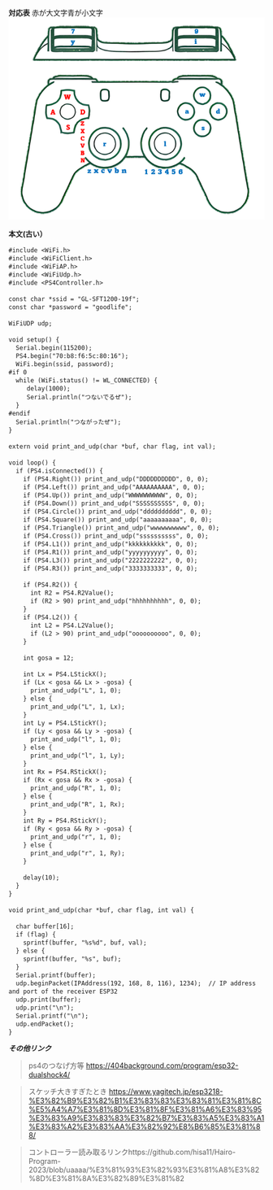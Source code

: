 **対応表**
赤が大文字青が小文字
![aaaaaaaaaaaaaaaaaaaaaaaaaaaaaaaaaaaaaaaaaa](https://github.com/shuunnichi/aaaaaaaa/blob/main/%E3%82%B9%E3%82%AF%E3%83%AA%E3%83%BC%E3%83%B3%E3%82%B7%E3%83%A7%E3%83%83%E3%83%88%202024-02-29%20122206.png)



**本文(古い）**
```
#include <WiFi.h>
#include <WiFiClient.h>
#include <WiFiAP.h>
#include <WiFiUdp.h>
#include <PS4Controller.h>

const char *ssid = "GL-SFT1200-19f";
const char *password = "goodlife";

WiFiUDP udp;

void setup() {
  Serial.begin(115200);
  PS4.begin("70:b8:f6:5c:80:16");
  WiFi.begin(ssid, password);
#if 0
  while (WiFi.status() != WL_CONNECTED) {
     delay(1000);
     Serial.println("つないでるぜ");
  }
#endif
  Serial.println("つながったぜ");
}

extern void print_and_udp(char *buf, char flag, int val);

void loop() {
  if (PS4.isConnected()) {
    if (PS4.Right()) print_and_udp("DDDDDDDDDD", 0, 0);
    if (PS4.Left()) print_and_udp("AAAAAAAAAA", 0, 0);
    if (PS4.Up()) print_and_udp("WWWWWWWWWW", 0, 0);
    if (PS4.Down()) print_and_udp("SSSSSSSSSS", 0, 0);
    if (PS4.Circle()) print_and_udp("dddddddddd", 0, 0);
    if (PS4.Square()) print_and_udp("aaaaaaaaaa", 0, 0);
    if (PS4.Triangle()) print_and_udp("wwwwwwwwww", 0, 0);
    if (PS4.Cross()) print_and_udp("ssssssssss", 0, 0);
    if (PS4.L1()) print_and_udp("kkkkkkkkkk", 0, 0);
    if (PS4.R1()) print_and_udp("yyyyyyyyyy", 0, 0);
    if (PS4.L3()) print_and_udp("2222222222", 0, 0);
    if (PS4.R3()) print_and_udp("3333333333", 0, 0);

    if (PS4.R2()) {
      int R2 = PS4.R2Value();
      if (R2 > 90) print_and_udp("hhhhhhhhhh", 0, 0);
    }
    if (PS4.L2()) {
      int L2 = PS4.L2Value();
      if (L2 > 90) print_and_udp("oooooooooo", 0, 0);
    }

    int gosa = 12;

    int Lx = PS4.LStickX();
    if (Lx < gosa && Lx > -gosa) {
      print_and_udp("L", 1, 0);
    } else {
      print_and_udp("L", 1, Lx);
    }
    int Ly = PS4.LStickY();
    if (Ly < gosa && Ly > -gosa) {
      print_and_udp("l", 1, 0);
    } else {
      print_and_udp("l", 1, Ly);
    }
    int Rx = PS4.RStickX();
    if (Rx < gosa && Rx > -gosa) {
      print_and_udp("R", 1, 0);
    } else {
      print_and_udp("R", 1, Rx);
    }
    int Ry = PS4.RStickY();
    if (Ry < gosa && Ry > -gosa) {
      print_and_udp("r", 1, 0);
    } else {
      print_and_udp("r", 1, Ry);
    }

    delay(10);
  }
}

void print_and_udp(char *buf, char flag, int val) {

  char buffer[16];
  if (flag) {
    sprintf(buffer, "%s%d", buf, val);
  } else {
    sprintf(buffer, "%s", buf);
  }
  Serial.printf(buffer);
  udp.beginPacket(IPAddress(192, 168, 8, 116), 1234);  // IP address and port of the receiver ESP32
  udp.print(buffer);
  udp.print("\n");
  Serial.printf("\n");
  udp.endPacket();
}
```
***その他リンク***
>ps4のつなげ方等
https://404background.com/program/esp32-dualshock4/

>スケッチ大きすぎたとき
https://www.yagitech.jp/esp3218-%E3%82%B9%E3%82%B1%E3%83%83%E3%83%81%E3%81%8C%E5%A4%A7%E3%81%8D%E3%81%8F%E3%81%A6%E3%83%95%E3%83%A9%E3%83%83%E3%82%B7%E3%83%A5%E3%83%A1%E3%83%A2%E3%83%AA%E3%82%92%E8%B6%85%E3%81%88/

>コントローラー読み取るリンクhttps://github.com/hisa11/Hairo-Program-2023/blob/uaaaa/%E3%81%93%E3%82%93%E3%81%A8%E3%82%8D%E3%81%8A%E3%82%89%E3%81%82

